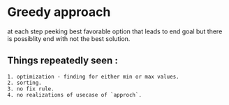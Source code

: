 # Greedy approach

at each step peeking best favorable option that leads to end goal but there is possiblity end with not the best solution.

## Things repeatedly seen :

    1. optimization - finding for either min or max values.
    2. sorting.
    3. no fix rule.
    4. no realizations of usecase of `approch`.